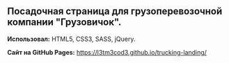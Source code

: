 ## Посадочная страница для грузоперевозочной компании "Грузовичок".

**Использовал:** HTML5, CSS3, SASS, jQuery.

**Сайт на GitHub Pages:** https://l3tm3cod3.github.io/trucking-landing/
